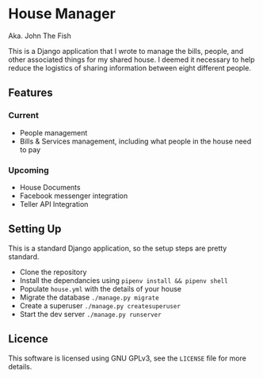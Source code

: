 # House Manager

Aka. John The Fish

This is a Django application that I wrote to manage the bills, people, and other associated things for my shared house. I deemed it necessary to help reduce the logistics of sharing information between eight different people.

## Features

### Current

- People management
- Bills & Services management, including what people in the house need to pay

### Upcoming

- House Documents
- Facebook messenger integration
- Teller API Integration

## Setting Up

This is a standard Django application, so the setup steps are pretty standard.

- Clone the repository
- Install the dependancies using `pipenv install && pipenv shell`
- Populate `house.yml` with the details of your house
- Migrate the database `./manage.py migrate`
- Create a superuser `./manage.py createsuperuser`
- Start the dev server `./manage.py runserver`

## Licence

This software is licensed using GNU GPLv3, see the `LICENSE` file for more details.
